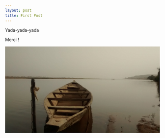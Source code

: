```yaml
---
layout: post
title: First Post
---
```


Yada-yada-yada

Merci !

![Koulikoro](../images/IMG_20190316_170032515.jpg)
